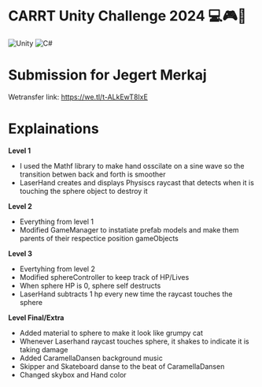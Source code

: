 # CARRT Unity Challenge 2024 💻🎮👾
![Unity](https://img.shields.io/badge/unity-%23000000.svg?style=for-the-badge&logo=unity&logoColor=white)
![C#](https://img.shields.io/badge/c%23-%23239120.svg?style=for-the-badge&logo=csharp&logoColor=white)

# Submission for Jegert Merkaj

Wetransfer link: https://we.tl/t-ALkEwT8IxE

# Explainations

**Level 1**
  - I used the Mathf library to make hand osscilate on a sine wave so the transition betwen back and forth is smoother
  - LaserHand creates and displays Physiscs raycast that detects when it is touching the sphere object to destroy it

**Level 2**
  - Everything from level 1
  - Modified GameManager to instatiate prefab models and make them parents of their respectice position gameObjects

**Level 3**
  - Evertyhing from level 2
  - Modified sphereController to keep track of HP/Lives
  - When sphere HP is 0, sphere self destructs
  - LaserHand subtracts 1 hp every new time the raycast touches the sphere

**Level Final/Extra**
  - Added material to sphere to make it look like grumpy cat
  - Whenever Laserhand raycast touches sphere, it shakes to indicate it is taking damage
  - Added CaramellaDansen background music
  - Skipper and Skateboard danse to the beat of CaramellaDansen
  - Changed skybox and Hand color
  

